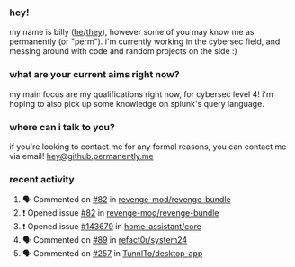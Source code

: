 ### hey!
my name is billy ([he](https://en.pronouns.page/he/him)/[they](https://en.pronouns.page/they/them)), however some of you may know me as permanently (or "perm"). i'm currently working in the cybersec field, and messing around with code and random projects on the side :)

### what are your current aims right now?
my main focus are my qualifications right now, for cybersec level 4! i'm hoping to also pick up some knowledge on splunk's query language.

### where can i talk to you?
if you're looking to contact me for any formal reasons, you can contact me via email! [hey@github.permanently.me](mailto:hey@github.permanently.me)

### recent activity
<!--START_SECTION:activity-->
1. 🗣 Commented on [#82](https://github.com/revenge-mod/revenge-bundle/issues/82#issuecomment-2862545770) in [revenge-mod/revenge-bundle](https://github.com/revenge-mod/revenge-bundle)
2. ❗ Opened issue [#82](https://github.com/revenge-mod/revenge-bundle/issues/82) in [revenge-mod/revenge-bundle](https://github.com/revenge-mod/revenge-bundle)
3. ❗ Opened issue [#143679](https://github.com/home-assistant/core/issues/143679) in [home-assistant/core](https://github.com/home-assistant/core)
4. 🗣 Commented on [#89](https://github.com/refact0r/system24/issues/89#issuecomment-2827105880) in [refact0r/system24](https://github.com/refact0r/system24)
5. 🗣 Commented on [#257](https://github.com/TunnlTo/desktop-app/issues/257#issuecomment-2705268769) in [TunnlTo/desktop-app](https://github.com/TunnlTo/desktop-app)
<!--END_SECTION:activity-->
